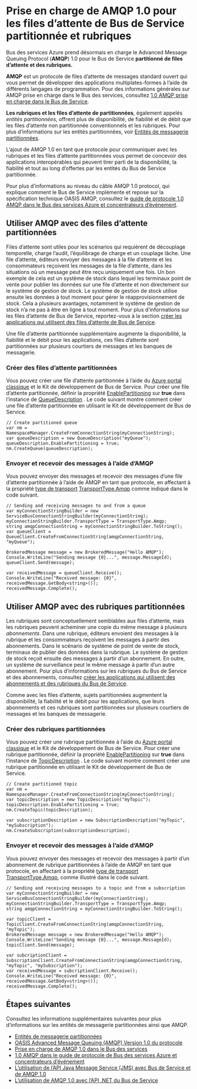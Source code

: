 <properties 
    pageTitle="Prise en charge de AMQP 1.0 pour le Bus de Service partitionnée de files d’attente et les rubriques | Microsoft Azure" 
    description="Apprenez à utiliser les rubriques et les files d’attente de Advanced Message Queuing Protocol (AMQP) 1.0 avec Bus de Service partitionnée." 
    services="service-bus" 
    documentationCenter=".net" 
    authors="hillaryc" 
    manager="timlt" 
    editor=""/>

<tags 
    ms.service="service-bus" 
    ms.workload="na" 
    ms.tgt_pltfrm="na" 
    ms.devlang="multiple" 
    ms.topic="article" 
    ms.date="10/14/2016" 
    ms.author="hillaryc;sethm"/>

# <a name="amqp-10-support-for-service-bus-partitioned-queues-and-topics"></a>Prise en charge de AMQP 1.0 pour les files d’attente de Bus de Service partitionnée et rubriques 

Bus des services Azure prend désormais en charge le Advanced Message Queuing Protocol (**AMQP**) 1.0 pour le Bus de Service **partitionné de files d’attente et des rubriques.**

**AMQP** est un protocole de files d’attente de messages standard ouvert qui vous permet de développer des applications multiplates-formes à l’aide de différents langages de programmation. Pour des informations générales sur AMQP prise en charge dans le Bus des services, consultez [1.0 AMQP prise en charge dans le Bus de Service](service-bus-amqp-overview.md).

**Les rubriques et les files d’attente de partitionnées**, également appelés *entités partitionnées*, offrent plus de disponibilité, de fiabilité et de débit que les files d’attente non partitionnée conventionnels et les rubriques. Pour plus d’informations sur les entités partitionnées, voir [Entités de messagerie partitionnées](service-bus-partitioning.md).

L’ajout de AMQP 1.0 en tant que protocole pour communiquer avec les rubriques et les files d’attente partitionnées vous permet de concevoir des applications interopérables qui peuvent tirer parti de la disponibilité, la fiabilité et tout au long d’offertes par les entités du Bus de Service partitionnée.

Pour plus d’informations au niveau du câble AMQP 1.0 protocol, qui explique comment le Bus de Service implémente et repose sur la spécification technique OASIS AMQP, consultez le [guide de protocole 1.0 AMQP dans le Bus des services Azure et concentrateurs d’événement](service-bus-amqp-protocol-guide.md).    

## <a name="use-amqp-with-partitioned-queues"></a>Utiliser AMQP avec des files d’attente partitionnées

Files d’attente sont utiles pour les scénarios qui requièrent de découplage temporelle, charge l’audit, l’équilibrage de charge et un couplage lâche. Une file d’attente, éditeurs envoyer des messages à la file d’attente et les consommateurs reçoivent les messages de la file d’attente, dans les situations où un message peut être reçu uniquement une fois. Un bon exemple de cela est un système de stock dans lequel les terminaux point de vente pour publier les données sur une file d’attente et non directement sur le système de gestion de stock. Le système de gestion de stock utilise ensuite les données à tout moment pour gérer le réapprovisionnement de stock. Cela a plusieurs avantages, notamment le système de gestion de stock n’a ne pas à être en ligne à tout moment. Pour plus d’informations sur les files d’attente de Bus de Service, reportez-vous à la section [créer les applications qui utilisent des files d’attente de Bus de Service](service-bus-create-queues.md). 

Une file d’attente partitionnée supplémentaire augmente la disponibilité, la fiabilité et le débit pour les applications, ces files d’attente sont partitionnées sur plusieurs courtiers de messages et les banques de messagerie.     

### <a name="create-partitioned-queues"></a>Créer des files d’attente partitionnées

Vous pouvez créer une file d’attente partitionnée à l’aide du [Azure portal classique][] et le Kit de développement de Bus de Service. Pour créer une file d’attente partitionnée, définir la propriété [EnablePartitioning](https://msdn.microsoft.com/library/azure/microsoft.servicebus.messaging.queuedescription.enablepartitioning.aspx) sur **true** dans l’instance de [QueueDescription](https://msdn.microsoft.com/library/azure/microsoft.servicebus.messaging.queuedescription.aspx) . Le code suivant montre comment créer une file d’attente partitionnée en utilisant le Kit de développement de Bus de Service. 
 
```
// Create partitioned queue
var nm = NamespaceManager.CreateFromConnectionString(myConnectionString);
var queueDescription = new QueueDescription("myQueue");
queueDescription.EnablePartitioning = true;
nm.CreateQueue(queueDescription);
```

### <a name="send-and-receive-messages-using-amqp"></a>Envoyer et recevoir des messages à l’aide d’AMQP

Vous pouvez envoyer des messages et recevoir des messages d’une file d’attente partitionnée à l’aide de AMQP en tant que protocole, en affectant à la propriété [type de transport](https://msdn.microsoft.com/library/azure/microsoft.servicebus.servicebusconnectionstringbuilder.transporttype.aspx) [TransportType.Amqp](https://msdn.microsoft.com/library/azure/microsoft.servicebus.messaging.transporttype.aspx) comme indiqué dans le code suivant.  

```
// Sending and receiving messages to and from a queue
var myConnectionStringBuilder = new ServiceBusConnectionStringBuilder(myConnectionString);
myConnectionStringBuilder.TransportType = TransportType.Amqp;
string amqpConnectionString = myConnectionStringBuilder.ToString();
var queueClient = QueueClient.CreateFromConnectionString(amqpConnectionString, "myQueue");

BrokeredMessage message = new BrokeredMessage("Hello AMQP");
Console.WriteLine("Sending message {0}...", message.MessageId);
queueClient.Send(message);

var receivedMessage = queueClient.Receive();
Console.WriteLine("Received message: {0}", receivedMessage.GetBody<string>());
receivedMessage.Complete();
```

## <a name="use-amqp-with-partitioned-topics"></a>Utiliser AMQP avec des rubriques partitionnées

Les rubriques sont conceptuellement semblables aux files d’attente, mais les rubriques peuvent acheminer une copie du même message à plusieurs *abonnements*. Dans une rubrique, éditeurs envoient des messages à la rubrique et les consommateurs reçoivent les messages à partir des abonnements. Dans le scénario de système de point de vente de stock, terminaux de publier des données dans la rubrique. Le système de gestion de stock reçoit ensuite des messages à partir d’un abonnement. En outre, un système de surveillance peut le même message à partir d’un autre abonnement. Pour plus d’informations sur les rubriques du Bus de Service et des abonnements, consultez [créer les applications qui utilisent des abonnements et des rubriques du Bus de Service](service-bus-create-topics-subscriptions.md). 

Comme avec les files d’attente, sujets partitionnées augmentent la disponibilité, la fiabilité et le débit pour les applications, que leurs abonnements et ces rubriques sont partitionnées sur plusieurs courtiers de messages et les banques de messagerie. 

### <a name="create-partitioned-topics"></a>Créer des rubriques partitionnées

Vous pouvez créer une rubrique partitionnée à l’aide du [Azure portal classique][] et le Kit de développement de Bus de Service. Pour créer une rubrique partitionnée, définir la propriété [EnablePartitioning](https://msdn.microsoft.com/library/azure/microsoft.servicebus.messaging.topicdescription.enablepartitioning.aspx) sur **true** dans l’instance de [TopicDescription](https://msdn.microsoft.com/library/azure/microsoft.servicebus.messaging.topicdescription.aspx) . Le code suivant montre comment créer une rubrique partitionnée en utilisant le Kit de développement de Bus de Service.
    
```
// Create partitioned topic
var nm = NamespaceManager.CreateFromConnectionString(myConnectionString);
var topicDescription = new TopicDescription("myTopic");
topicDescription.EnablePartitioning = true;
nm.CreateTopic(topicDescription);

var subscriptionDescription = new SubscriptionDescription("myTopic", "mySubscription");
nm.CreateSubscription(subscriptionDescription);
```

### <a name="send-and-receive-messages-using-amqp"></a>Envoyer et recevoir des messages à l’aide d’AMQP

Vous pouvez envoyer des messages et recevoir des messages à partir d’un abonnement de rubrique partitionnées à l’aide de AMQP en tant que protocole, en affectant à la propriété [type de transport](https://msdn.microsoft.com/library/azure/microsoft.servicebus.servicebusconnectionstringbuilder.transporttype.aspx) [TransportType.Amqp](https://msdn.microsoft.com/library/azure/microsoft.servicebus.messaging.transporttype.aspx), comme illustré dans le code suivant.  

```
// Sending and receiving messages to a topic and from a subscription
var myConnectionStringBuilder = new ServiceBusConnectionStringBuilder(myConnectionString);
myConnectionStringBuilder.TransportType = TransportType.Amqp;
string amqpConnectionString = myConnectionStringBuilder.ToString();
    
var topicClient = TopicClient.CreateFromConnectionString(amqpConnectionString, "myTopic");
BrokeredMessage message = new BrokeredMessage("Hello AMQP");
Console.WriteLine("Sending message {0}...", message.MessageId);
topicClient.Send(message);
    
var subcriptionClient = SubscriptionClient.CreateFromConnectionString(amqpConnectionString, "myTopic", "mySubscription");
var receivedMessage = subcriptionClient.Receive();
Console.WriteLine("Received message: {0}", receivedMessage.GetBody<string>());
receivedMessage.Complete();
```

## <a name="next-steps"></a>Étapes suivantes

Consultez les informations supplémentaires suivantes pour plus d’informations sur les entités de messagerie partitionnées ainsi que AMQP.

*    [Entités de messagerie partitionnées](service-bus-partitioning.md)
*    [OASIS Advanced Message Queuing (AMQP) Version 1.0 du protocole](http://docs.oasis-open.org/amqp/core/v1.0/os/amqp-core-complete-v1.0-os.pdf)
*    [Prise en charge de AMQP 1.0 dans le Bus des services](service-bus-amqp-overview.md)
*    [1.0 AMQP dans le guide de protocole de Bus des services Azure et concentrateurs d’événement](service-bus-amqp-protocol-guide.md)
*    [L’utilisation de l’API Java Message Service (JMS) avec Bus de Service et de AMQP 1.0](service-bus-java-how-to-use-jms-api-amqp.md)
*    [L’utilisation de AMQP 1.0 avec l’API .NET du Bus de Service](service-bus-dotnet-advanced-message-queuing.md)

[Azure portal classique]: http://manage.windowsazure.com
